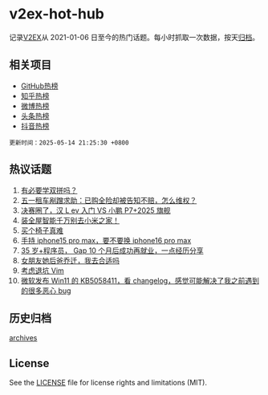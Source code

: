 # v2ex-hot-hub

 记录[V2EX](https://www.v2ex.com/)从 2021-01-06 日至今的热门话题。每小时抓取一次数据，按天[归档](archives)。
 
 ## 相关项目

- [GitHub热榜](https://github.com/lonnyzhang423/github-hot-hub)
- [知乎热榜](https://github.com/lonnyzhang423/zhihu-hot-hub)
- [微博热榜](https://github.com/lonnyzhang423/weibo-hot-hub)
- [头条热榜](https://github.com/lonnyzhang423/toutiao-hot-hub)
- [抖音热榜](https://github.com/lonnyzhang423/douyin-hot-hub)


 `更新时间：2025-05-14 21:25:30 +0800`

## 热议话题

1. [有必要学双拼吗？](https://www.v2ex.com/t/1131675)
1. [五一租车剐蹭求助：已购全险却被告知不赔，怎么维权？](https://www.v2ex.com/t/1131585)
1. [决赛圈了，汉 L ev 入门 VS 小鹏 P7+2025 旗舰](https://www.v2ex.com/t/1131645)
1. [装全屋智能千万别去小米之家！](https://www.v2ex.com/t/1131587)
1. [买个椅子真难](https://www.v2ex.com/t/1131637)
1. [手持 iphone15 pro max，要不要换 iphone16 pro max](https://www.v2ex.com/t/1131584)
1. [35 岁+程序员， Gap 10 个月后成功再就业，一点经历分享](https://www.v2ex.com/t/1131621)
1. [女朋友她后爸乔迁，我去合适吗](https://www.v2ex.com/t/1131555)
1. [考虑退坑 Vim](https://www.v2ex.com/t/1131559)
1. [微软发布 Win11 的 KB5058411，看 changelog，感觉可能解决了我之前遇到的很多恶心 bug](https://www.v2ex.com/t/1131582)

## 历史归档

[archives](archives)

## License

See the [LICENSE](LICENSE) file for license rights and limitations (MIT).
